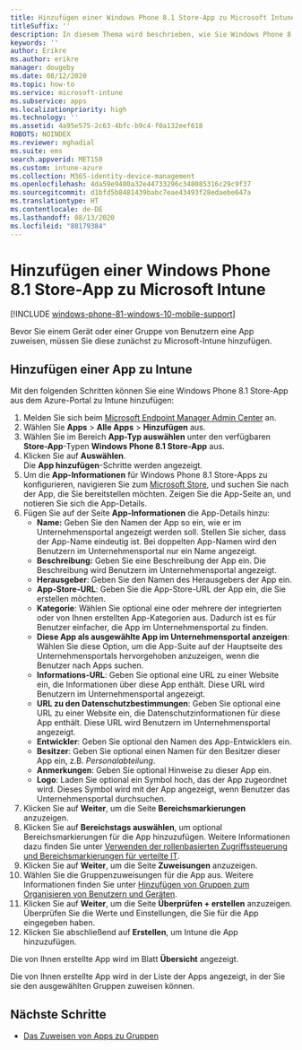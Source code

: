 ```yaml
---
title: Hinzufügen einer Windows Phone 8.1 Store-App zu Microsoft Intune
titleSuffix: ''
description: In diesem Thema wird beschrieben, wie Sie Windows Phone 8.1-Store-Apps zu Microsoft Intune hinzufügen.
keywords: ''
author: Erikre
ms.author: erikre
manager: dougeby
ms.date: 08/12/2020
ms.topic: how-to
ms.service: microsoft-intune
ms.subservice: apps
ms.localizationpriority: high
ms.technology: ''
ms.assetid: 4a95e575-2c63-4bfc-b9c4-f0a132eef618
ROBOTS: NOINDEX
ms.reviewer: mghadial
ms.suite: ems
search.appverid: MET150
ms.custom: intune-azure
ms.collection: M365-identity-device-management
ms.openlocfilehash: 4da59e9480a32e44733296c348085316c29c9f37
ms.sourcegitcommit: d1bfd5b8481439babc7eae43493f28edaebe647a
ms.translationtype: HT
ms.contentlocale: de-DE
ms.lasthandoff: 08/13/2020
ms.locfileid: "88179384"
---
```

# <a name="add-windows-phone-81-store-apps-to-microsoft-intune"></a>Hinzufügen einer Windows Phone 8.1 Store-App zu Microsoft Intune

[!INCLUDE [windows-phone-81-windows-10-mobile-support](../includes/windows-phone-81-windows-10-mobile-support.md)]

Bevor Sie einem Gerät oder einer Gruppe von Benutzern eine App zuweisen, müssen Sie diese zunächst zu Microsoft-Intune hinzufügen. 

## <a name="add-an-app-to-intune"></a>Hinzufügen einer App zu Intune
Mit den folgenden Schritten können Sie eine Windows Phone 8.1 Store-App aus dem Azure-Portal zu Intune hinzufügen:

1. Melden Sie sich beim [Microsoft Endpoint Manager Admin Center](https://go.microsoft.com/fwlink/?linkid=2109431) an.
2. Wählen Sie **Apps** > **Alle Apps** > **Hinzufügen** aus.
3. Wählen Sie im Bereich **App-Typ auswählen** unter den verfügbaren **Store-App**-Typen **Windows Phone 8.1 Store-App** aus.
4. Klicken Sie auf **Auswählen**.<br>
   Die **App hinzufügen**-Schritte werden angezeigt.
5. Um die **App-Informationen** für Windows Phone 8.1 Store-Apps zu konfigurieren, navigieren Sie zum [Microsoft Store](https://www.microsoft.com/store/apps/windows-phone), und suchen Sie nach der App, die Sie bereitstellen möchten. Zeigen Sie die App-Seite an, und notieren Sie sich die App-Details. 
6. Fügen Sie auf der Seite **App-Informationen** die App-Details hinzu:
    - **Name:** Geben Sie den Namen der App so ein, wie er im Unternehmensportal angezeigt werden soll. Stellen Sie sicher, dass der App-Name eindeutig ist. Bei doppelten App-Namen wird den Benutzern im Unternehmensportal nur ein Name angezeigt.
    - **Beschreibung:** Geben Sie eine Beschreibung der App ein. Die Beschreibung wird Benutzern im Unternehmensportal angezeigt.
    - **Herausgeber**: Geben Sie den Namen des Herausgebers der App ein.
    - **App-Store-URL**: Geben Sie die App-Store-URL der App ein, die Sie erstellen möchten.
    - **Kategorie**: Wählen Sie optional eine oder mehrere der integrierten oder von Ihnen erstellten App-Kategorien aus. Dadurch ist es für Benutzer einfacher, die App im Unternehmensportal zu finden.
    - **Diese App als ausgewählte App im Unternehmensportal anzeigen**: Wählen Sie diese Option, um die App-Suite auf der Hauptseite des Unternehmensportals hervorgehoben anzuzeigen, wenn die Benutzer nach Apps suchen.
    - **Informations-URL**: Geben Sie optional eine URL zu einer Website ein, die Informationen über diese App enthält. Diese URL wird Benutzern im Unternehmensportal angezeigt.
    - **URL zu den Datenschutzbestimmungen**: Geben Sie optional eine URL zu einer Website ein, die Datenschutzinformationen für diese App enthält. Diese URL wird Benutzern im Unternehmensportal angezeigt.
    - **Entwickler**: Geben Sie optional den Namen des App-Entwicklers ein.
    - **Besitzer**: Geben Sie optional einen Namen für den Besitzer dieser App ein, z.B. *Personalabteilung*.
    - **Anmerkungen**: Geben Sie optional Hinweise zu dieser App ein.
    - **Logo**: Laden Sie optional ein Symbol hoch, das der App zugeordnet wird. Dieses Symbol wird mit der App angezeigt, wenn Benutzer das Unternehmensportal durchsuchen.
7. Klicken Sie auf **Weiter**, um die Seite **Bereichsmarkierungen** anzuzeigen.
8. Klicken Sie auf **Bereichstags auswählen**, um optional Bereichsmarkierungen für die App hinzuzufügen. Weitere Informationen dazu finden Sie unter [Verwenden der rollenbasierten Zugriffssteuerung und Bereichsmarkierungen für verteilte IT](../fundamentals/scope-tags.md).
9. Klicken Sie auf **Weiter**, um die Seite **Zuweisungen** anzuzeigen.
10. Wählen Sie die Gruppenzuweisungen für die App aus. Weitere Informationen finden Sie unter [Hinzufügen von Gruppen zum Organisieren von Benutzern und Geräten](../fundamentals/groups-add.md). 
11. Klicken Sie auf **Weiter**, um die Seite **Überprüfen + erstellen** anzuzeigen. Überprüfen Sie die Werte und Einstellungen, die Sie für die App eingegeben haben.
12. Klicken Sie abschließend auf **Erstellen**, um Intune die App hinzuzufügen.

Die von Ihnen erstellte App wird im Blatt **Übersicht** angezeigt.


Die von Ihnen erstellte App wird in der Liste der Apps angezeigt, in der Sie sie den ausgewählten Gruppen zuweisen können.

## <a name="next-steps"></a>Nächste Schritte

- [Das Zuweisen von Apps zu Gruppen](apps-deploy.md)
